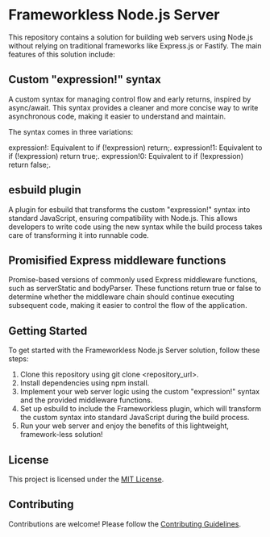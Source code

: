 # Frameworkless Node.js Server
This repository contains a solution for building web servers using Node.js without relying on traditional frameworks like Express.js or Fastify. The main features of this solution include:

## Custom "expression!" syntax
A custom syntax for managing control flow and early returns, inspired by async/await. This syntax provides a cleaner and more concise way to write asynchronous code, making it easier to understand and maintain.

The syntax comes in three variations:

expression!: Equivalent to if (!expression) return;.
expression!1: Equivalent to if (!expression) return true;.
expression!0: Equivalent to if (!expression) return false;.

## esbuild plugin
A plugin for esbuild that transforms the custom "expression!" syntax into standard JavaScript, ensuring compatibility with Node.js. This allows developers to write code using the new syntax while the build process takes care of transforming it into runnable code.

## Promisified Express middleware functions
Promise-based versions of commonly used Express middleware functions, such as serverStatic and bodyParser. These functions return true or false to determine whether the middleware chain should continue executing subsequent code, making it easier to control the flow of the application.

## Getting Started
To get started with the Frameworkless Node.js Server solution, follow these steps:

1. Clone this repository using git clone <repository_url>.
2. Install dependencies using npm install.
3. Implement your web server logic using the custom "expression!" syntax and the provided middleware functions.
4. Set up esbuild to include the Frameworkless plugin, which will transform the custom syntax into standard JavaScript during the build process.
5. Run your web server and enjoy the benefits of this lightweight, framework-less solution!

## License
This project is licensed under the [MIT License](https://github.com/<your_username>/frameworkless-node-server/blob/main/LICENSE).

## Contributing
Contributions are welcome! Please follow the [Contributing Guidelines](https://github.com/<your_username>/frameworkless-node-server/blob/main/CONTRIBUTING.md).
